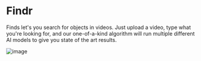 # Findr
Finds let's you search for objects in videos. Just upload a video, type what you're looking for, and our one-of-a-kind algorithm will run multiple different AI models to give you state of the art results.

![image](https://github.com/DavidDinkevich/Findr/assets/25235832/f6feb489-632a-4ebd-896a-cc34605046f0)

